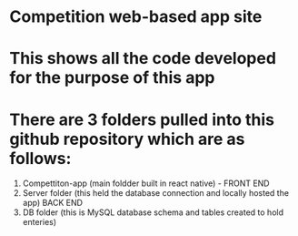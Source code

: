 # Competition web-based app site
# This shows all the code developed for the purpose of this app
# There are 3 folders pulled into this github repository which are as follows:

1. Compettiton-app (main foldder built in react native) - FRONT END
2. Server folder (this held the database connection and locally hosted the app) BACK END
3. DB folder (this is MySQL database schema and tables created to hold enteries) 
